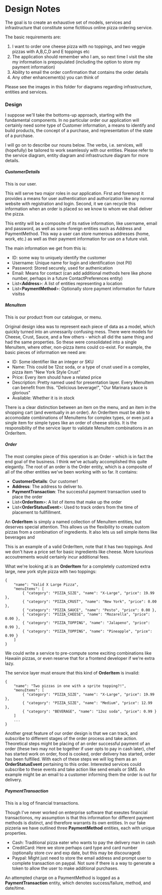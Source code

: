 # Design Notes

The goal is to create an exhaustive set of models, services and infrastructure that constitute some fictitious online pizza ordering service.

The basic requirements are:

1. I want to order one cheese pizza with no toppings, and two veggie pizzas with A,B,C,D and E toppings etc
2. The application should remember who I am, so next time I visit the site my information is prepopulated (including the option to store my payment information)
3. Ability to email the order confirmation that contains the order details
4. Any other enhancement(s) you can think of

Please see the images in this folder for diagrams regarding infrastructure, entities and services.

### Design

I suppose we'll take the bottoms-up approach, starting with the fundamental components. In no particular order our application will certainly need some type of Customer information, a means to identify and build products, the concept of a purchase, and representation of the state of a purchase.

I will go on to describe our nouns below. The verbs, i.e. services, will (hopefully) be tailored to work seamlessly with our entities. Please refer to the service diagram, entity diagram and infrastructure diagram for more details.

##### CustomerDetails

This is our user.

This will serve two major roles in our application. First and foremost it provides a means for user authentication and authorization like any normal website with registration and login. Second, it we can recycle this information when an order is placed so we know to whom we shall deliver the pizza.

This entity will be a composite of its native information, like username, email and password, as well as some foreign entities such as Address and PaymentMethod. This way a user can store numerous addresses (home, work, etc.) as well as their payment information for use on a future visit.

The main information we get from this is:

* ID: some way to uniquely identify the customer
* Username: Unique name for login and identification (not PII)
* Password: Stored securely, used for authenication
* Email: Means for contact (can add additional methods here like phone number, perhaps in a future ContactPreferences entity)
* List\<**Address**\>: A list of entities representing a location
* List\<**PaymentMethod**\>: Optionally store payment information for future visitss

##### MenuItem

This is our product from our catalogue, or menu.

Original design idea was to represent each piece of data as a model, which quickly turned into an unnessarily confusing mess. There were models for Cheese, Crust, Sauce, and a few others - which all did the same thing and had the same properties. So these were consolidated into a single MenuItem, where other, non-pizza items could co-exist. For example, the basic pieces of information we need are:

* ID: Some identifier like an integer or SKU
* Name: This could be 12oz soda, or a type of crust used in a complex, pizza item "New York Style Crust"
* Price: Every item should have a related price
* Description: Pretty named used for presentation layer. Every MenuItem can benefit from this. "Delicious beverage!", "Our Marinara sauce is glorious"
* Available: Whether it is in stock

There is a clear distinction between an item on the menu, and an item in the shopping cart (and eventually in an order). An OrderItem must be able to accomodate combinations of MenuItems for complex types, or even just a single item for simple types like an order of cheese sticks. It is the responsibility of the service layer to validate MenuItem combinations in an OrderItem.

##### Order

The most complex piece of this operation is an Order - which is in fact the end goal of the business. I think we've actually accomplished this quite elegantly. The root of an order is the Order entity, which is a composite of all of the other entities we've been working with so far. It contains:

* **CustomerDetails**: Our customer!
* **Address**: The address to deliver to.
* **PaymentTransaction**: The successful payment transaction used to place the order
* List\<**OrderItem**\>: A list of items that make up the order
* List\<**OrderStatusEvent**\>: Used to track orders from the time of placement to fullfillment.

An **OrderItem** is simply a named collection of MenuItem entities, but deserves special attention. This allows us the flexibility to create custom pizzas from a combination of ingredients. It also lets us sell simple items like beverages and 

This is an example of a valid OrderItem, note that it has two toppings. And we don't have a price set for basic ingredients like cheese. More luxurious accoutrements would certainly incur additional fees.

What we're looking at is an **OrderItem** for a completely customized extra large, new york style pizza with two toppings:

```
{ 
    "name": "Valid X Large Pizza",
    "menuItems": [
        { "category": "PIZZA_SIZE", "name": "X-Large", "price": 19.99 },
        { "category": "PIZZA_CRUST", "name": "New York", "price": 0.00 },
        { "category": "PIZZA_SAUCE", "name": "Pesto", "price": 0.00 },
        { "category": "PIZZA_CHEESE", "name": "Mozarella", "price": 0.00 },
        { "category": "PIZZA_TOPPING", "name": "Jalapeno", "price": 0.99 },
        { "category": "PIZZA_TOPPING", "name": "Pineapple", "price": 0.99 }
    ]
}

```

We could write a service to pre-compute some exciting combinations like Hawaiin pizzas, or even reserve that for a frontend developer if we're extra lazy.

The service layer must ensure that this kind of **OrderItem** is invalid:

```
{
    "name": "Two pizzas in one with a sprite topping?!",
    "menuItems": [
        { "category": "PIZZA_SIZE", "name": "X-Large", "price": 19.99 },
        { "category": "PIZZA_SIZE", "name": "Medium", "price": 12.99 },
        { "category": "BEVERAGE", "name": "12oz soda", "price": 0.99 }
    ]
    ...
}
```

Another great feature of our order design is that we can track, and subscribe to different stages of the order process and take action. Theoretical steps might be placing of an order successful payment of an order (these two may not be together if user opts to pay in cash later), chef has started work on order, food is cooked, order delivery has started, order has been fulfilled. With each of these steps we will log them as an **OrderStatusEvent** pertaining to this order. Interested services could subscribe to these events and take action like send emails or SMS. An example might be an email to a customer informing them the order is out for delivery.

##### PaymentTransaction

This is a log of financial transactions.

Though I've never worked on enterprise software that exeutes financial transactionos, my assumption is that this information for different payment methods is distinct, and therefore warrants its own entities. In our fake pizzeria we have outlined three **PaymentMethod** entities, each with unique properties.

* Cash: Traditional pizza eater who wants to pay the delivery man in cash
* CreditCard: Here we store perhaps card type and card number (optionally store cvv and exp date, but this may be discouraged)
* Paypal: Might just need to store the email address and prompt user to complete transaction on paypal. Not sure if there is a way to generate a token to allow the user to make additional purchases.

An attempted charge on a PaymentMethod is logged as a **PaymentTransaction** entity, which denotes success/failure, method, and date/time. 

